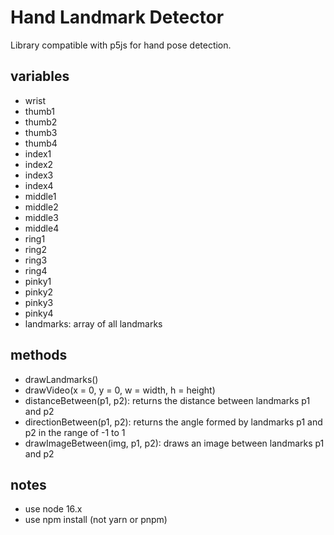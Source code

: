 # Hand Landmark Detector

Library compatible with p5js for hand pose detection.

## variables

- wrist
- thumb1
- thumb2
- thumb3
- thumb4
- index1
- index2
- index3
- index4
- middle1
- middle2
- middle3
- middle4
- ring1
- ring2
- ring3
- ring4
- pinky1
- pinky2
- pinky3
- pinky4
- landmarks: array of all landmarks

## methods

- drawLandmarks()
- drawVideo(x = 0, y = 0, w = width, h = height)
- distanceBetween(p1, p2): returns the distance between landmarks p1 and p2
- directionBetween(p1, p2): returns the angle formed by landmarks p1 and p2 in the range of -1 to 1
- drawImageBetween(img, p1, p2): draws an image between landmarks p1 and p2

## notes

- use node 16.x
- use npm install (not yarn or pnpm)

